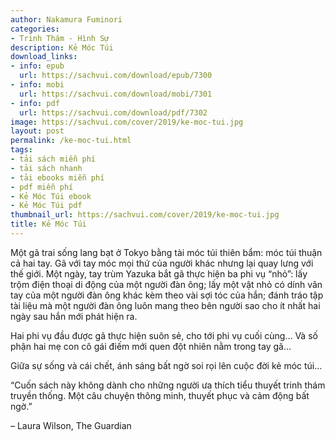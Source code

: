 ```yaml
---
author: Nakamura Fuminori
categories:
- Trinh Thám - Hình Sự
description: Kẻ Móc Túi
download_links:
- info: epub
  url: https://sachvui.com/download/epub/7300
- info: mobi
  url: https://sachvui.com/download/mobi/7301
- info: pdf
  url: https://sachvui.com/download/pdf/7302
image: https://sachvui.com/cover/2019/ke-moc-tui.jpg
layout: post
permalink: /ke-moc-tui.html
tags:
- tải sách miễn phí
- tải sách nhanh
- tải ebooks miễn phí
- pdf miễn phí
- Kẻ Móc Túi ebook
- Kẻ Móc Túi pdf
thumbnail_url: https://sachvui.com/cover/2019/ke-moc-tui.jpg
title: Kẻ Móc Túi
---
```


 <div class="item-desc text-justify"> <p>Một gã trai sống lang bạt ở Tokyo bằng tài móc túi thiên bẩm: móc túi thuận cả hai tay. Gã với tay móc mọi thứ của người khác nhưng lại quay lưng với thế giới. Một ngày, tay trùm Yazuka bắt gã thực hiện ba phi vụ “nhỏ”: lấy trộm điện thoại di động của một người đàn ông; lấy một vật nhỏ có dính vân tay của một người đàn ông khác kèm theo vài sợi tóc của hắn; đánh tráo tập tài liệu mà một người đàn ông luôn mang theo bên người sao cho ít nhất hai ngày sau hắn mới phát hiện ra.</p><p>Hai phi vụ đầu được gã thực hiện suôn sẻ, cho tới phi vụ cuối cùng… Và số phận hai mẹ con cô gái điếm mới quen đột nhiên nằm trong tay gã…</p><p>Giữa sự sống và cái chết, ánh sáng bất ngờ soi rọi lên cuộc đời kẻ móc túi…</p><p>“Cuốn sách này không dành cho những người ưa thích tiểu thuyết trinh thám truyền thống. Một câu chuyện thông minh, thuyết phục và cảm động bất ngờ.”</p><p>– Laura Wilson, The Guardian</p> </div>